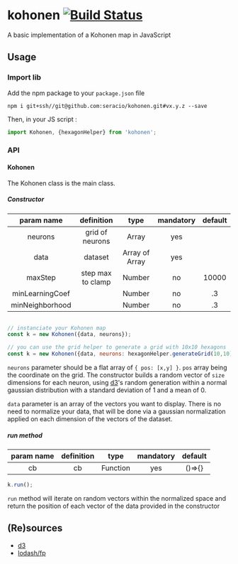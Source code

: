 # kohonen [![Build Status](https://travis-ci.org/seracio/kohonen.svg?branch=master)](https://travis-ci.org/seracio/kohonen)
A basic implementation of a Kohonen map in JavaScript

## Usage


### Import lib

Add the npm package to your `package.json` file

```
npm i git+ssh//git@github.com:seracio/kohonen.git#vx.y.z --save
```

Then, in your JS script :

```javascript
import Kohonen, {hexagonHelper} from 'kohonen';
```

### API

#### Kohonen

The Kohonen class is the main class.

##### Constructor

|  param name      | definition       | type             | mandatory        | default          |
|:----------------:|:----------------:|:----------------:|:----------------:|:----------------:|
|    neurons       |  grid of neurons |   Array          |       yes        |                  |
|    data          |  dataset         |   Array of Array |       yes        |                  |
|    maxStep       | step max to clamp|   Number         |       no         |     10000        |
| minLearningCoef  |                  |   Number         |       no         |      .3          |
| minNeighborhood  |                  |   Number         |       no         |      .3          |

```javascript

// instanciate your Kohonen map
const k = new Kohonen({data, neurons});

// you can use the grid helper to generate a grid with 10x10 hexagons
const k = new Kohonen({data, neurons: hexagonHelper.generateGrid(10,10)});
```

`neurons` parameter should be a flat array of `{ pos: [x,y] }`. `pos` array being the coordinate on the grid.
The constructor builds a random vector of `size` dimensions for each neuron, using [d3]'s random generation within a
normal gaussian distribution with a standard deviation of 1 and a mean of 0.

`data` parameter is an array of the vectors you want to display. There is no need to normalize your data, that will
 be done via a gaussian normalization applied on each dimension of the vectors of the dataset.

##### run method

|  param name      | definition       | type             | mandatory        | default          |
|:----------------:|:----------------:|:----------------:|:----------------:|:----------------:|
|    cb            |  cb              |   Function       |       yes        |  ()=>{}          |


```javascript
k.run();
```

`run` method will iterate on random vectors within the normalized space and return the position of each vector of the
data provided in the constructor

## (Re)sources

* [d3]
* [lodash/fp]

[d3]: https://d3js.org
[lodash/fp]: https://github.com/lodash/lodash/wiki/FP-Guide